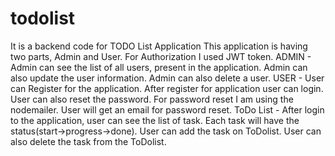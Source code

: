 # todolist
It is a backend code for TODO List Application
This application is having two parts, Admin and User. For Authorization I used JWT token.
ADMIN - 
Admin can see the list of all users, present in the application.
Admin can also update the user information.
Admin can also delete a user.
USER - 
User can Register for the application.
After register for application user can login.
User can also reset the password.
For password reset I am using the nodemailer. User will get an email for password reset.
ToDo List - 
After login to the application, user can see the list of task.
Each task will have the status(start->progress->done).
User can add the task on ToDolist.
User can also delete the task from the ToDolist.
